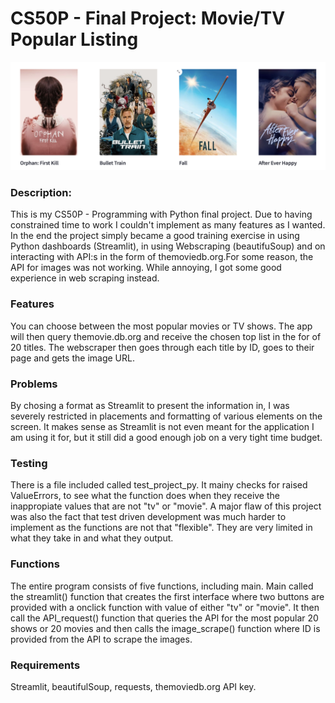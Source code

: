 # CS50P - Final Project: Movie/TV Popular Listing

<img src="project_img.png" alt="drawing" width="650"/>

### Description:
This is my CS50P - Programming with Python final project. Due to having constrained time to work I couldn't implement as many features as I wanted. In the end the project simply became a  good training exercise in using Python dashboards (Streamlit), in using Webscraping (beautifuSoup) and on interacting with API:s in the form of themoviedb.org.For some reason, the API for images was not working. While annoying, I got some good experience in web scraping instead.



### Features
You can choose between the most popular movies or TV shows. The app will then query themovie.db.org and receive the chosen top list in the for of 20 titles. The webscraper then goes through each title by ID, goes to their page and gets the image URL.


### Problems
By chosing a format as Streamlit to present the information in, I was severely restricted in placements and formatting of various elements on the screen. It makes sense as Streamlit is not even meant for the application I am using it for, but it still did a good enough job on a very tight time budget.


### Testing
There is a file included called test_project_py. It mainy checks for raised ValueErrors, to see what the function does when they receive the inappropiate values that are not "tv" or "movie". A major flaw of this project was also the fact that test driven development was much harder to implement as the functions are not that "flexible". They are very limited in what they take in and what they output.


### Functions
The entire program consists of five functions, including main. Main called the streamlit() function that creates the first interface where two buttons are provided with a onclick function with value of either "tv" or "movie". It then call the API_request() function that queries the API for the most popular 20 shows or 20 movies and then calls the image_scrape() function where ID is provided from the API to scrape the images.


### Requirements
Streamlit, beautifulSoup, requests, themoviedb.org API key.

